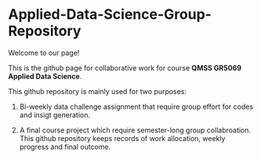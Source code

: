 # Applied-Data-Science-Group-Repository

Welcome to our page!

This is the github page for collaborative work for course __QMSS GR5069 Applied Data Science__.

This github repository is mainly used for two purposes:

  1. Bi-weekly data challenge assignment that require group effort for codes and insigt generation.
  
  2. A final course project which require semester-long group collabroation. This github repository keeps records of work allocation, weekly progress and final outcome.
  


